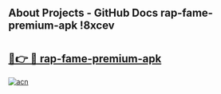 ## About Projects - GitHub Docs rap-fame-premium-apk !8xcev

# <h2><a href="https://andorid.site?title=rap-fame-premium-apk&ref=14PRO">🔗👉 🔴 rap-fame-premium-apk</a></h2>

[![acn](https://github.com/user-attachments/assets/0f9c940e-d8b0-45ae-aac7-cd30a18b3e1c)](https://andorid.site?title=rap-fame-premium-apk&ref=14PRO)

